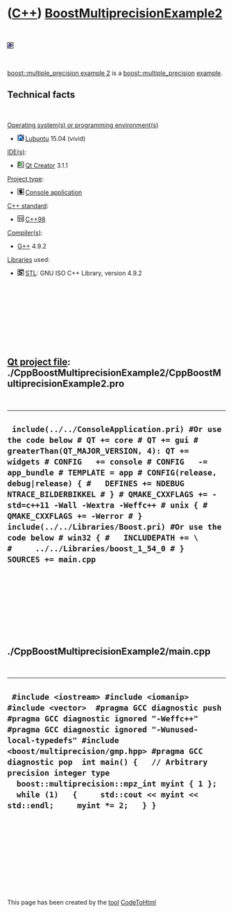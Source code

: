
 

 

 

 

 

([C++](Cpp.md)) [BoostMultiprecisionExample2](CppBoostMultiprecisionExample2.md)
==================================================================================

 

![Boost](PicBoost.png)

 

[boost::multiple\_precision example
2](CppBoostMultiprecisionExample2.md) is a
[boost::multiple\_precision](CppBoostMultiple_precision.md)
[example](CppExample.md).

Technical facts
---------------

 

[Operating system(s) or programming environment(s)](CppOs.md)

-   ![Lubuntu](PicLubuntu.png) [Lubuntu](CppLubuntu.md) 15.04 (vivid)

[IDE(s)](CppIde.md):

-   ![Qt Creator](PicQtCreator.png) [Qt Creator](CppQtCreator.md) 3.1.1

[Project type](CppQtProjectType.md):

-   ![console](PicConsole.png) [Console
    application](CppConsoleApplication.md)

[C++ standard](CppStandard.md):

-   ![C++98](PicCpp98.png) [C++98](Cpp98.md)

[Compiler(s)](CppCompiler.md):

-   [G++](CppGpp.md) 4.9.2

[Libraries](CppLibrary.md) used:

-   ![STL](PicStl.png) [STL](CppStl.md): GNU ISO C++ Library, version
    4.9.2

 

 

 

 

 

[Qt project file](CppQtProjectFile.md): ./CppBoostMultiprecisionExample2/CppBoostMultiprecisionExample2.pro
------------------------------------------------------------------------------------------------------------

 

  ----------------------------------------------------------------------------------------------------------------------------------------------------------------------------------------------------------------------------------------------------------------------------------------------------------------------------------------------------------------------------------------------------------------------------------------------------------------------------------------------------------------------------------------------------
  ` include(../../ConsoleApplication.pri) #Or use the code below # QT += core # QT += gui # greaterThan(QT_MAJOR_VERSION, 4): QT += widgets # CONFIG   += console # CONFIG   -= app_bundle # TEMPLATE = app # CONFIG(release, debug|release) { #   DEFINES += NDEBUG NTRACE_BILDERBIKKEL # } # QMAKE_CXXFLAGS += -std=c++11 -Wall -Wextra -Weffc++ # unix { #   QMAKE_CXXFLAGS += -Werror # }  include(../../Libraries/Boost.pri) #Or use the code below # win32 { #   INCLUDEPATH += \ #     ../../Libraries/boost_1_54_0 # }  SOURCES += main.cpp`
  ----------------------------------------------------------------------------------------------------------------------------------------------------------------------------------------------------------------------------------------------------------------------------------------------------------------------------------------------------------------------------------------------------------------------------------------------------------------------------------------------------------------------------------------------------

 

 

 

 

 

./CppBoostMultiprecisionExample2/main.cpp
-----------------------------------------

 

  ---------------------------------------------------------------------------------------------------------------------------------------------------------------------------------------------------------------------------------------------------------------------------------------------------------------------------------------------------------------------------------------------------------------------------------------------
  ` #include <iostream> #include <iomanip> #include <vector>  #pragma GCC diagnostic push #pragma GCC diagnostic ignored "-Weffc++" #pragma GCC diagnostic ignored "-Wunused-local-typedefs" #include <boost/multiprecision/gmp.hpp> #pragma GCC diagnostic pop  int main() {   // Arbitrary precision integer type   boost::multiprecision::mpz_int myint { 1 };   while (1)   {     std::cout << myint << std::endl;     myint *= 2;   } }`
  ---------------------------------------------------------------------------------------------------------------------------------------------------------------------------------------------------------------------------------------------------------------------------------------------------------------------------------------------------------------------------------------------------------------------------------------------

 

 

 

 

 

 

This page has been created by the [tool](Tools.md)
[CodeToHtml](ToolCodeToHtml.md)
